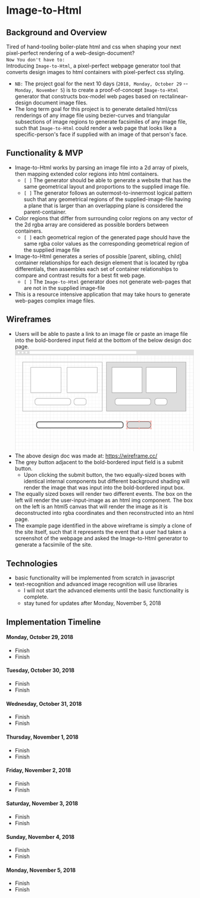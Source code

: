# Image-to-Html

## Background and Overview

Tired of hand-tooling boiler-plate html and css when shaping your next pixel-perfect rendering of a web-design-document?  
`Now You don't have to:`  
Introducing `Image-to-Html`, a pixel-perfect webpage generator tool that converts design images to html containers with pixel-perfect css styling. 
- `NB:` The project goal for the next 10 days (`2018, Monday, October 29` -- `Monday, November 5`) is to create a proof-of-concept `Image-to-Html` generator that constructs box-model web pages based on rectalinear-design document image files.
- The long term goal for this project is to generate detailed html/css renderings of any image file using bezier-curves and triangular subsections of image regions to generate facsimiles of any image file, such that `Image-to-Html` could render a web page that looks like a specific-person's face if supplied with an image of that person's face.

## Functionality & MVP
- Image-to-Html works by parsing an image file into a 2d array of pixels, then mapping extended color regions into html containers. 
    - `[ ]` The generator should be able to generate a website that has the same geometrical layout and proportions to the supplied image file.
    - `[ ]` The generator follows an outermost-to-innermost logical pattern such that any geometrical regions of the supplied-image-file having a plane that is larger than an overlapping plane is considered the parent-container.
- Color regions that differ from surrounding color regions on any vector of the 2d rgba array are considered as possible borders between containers.
    - `[ ]` each geometrical region of the generated page should have the same rgba color values as the corresponding geometrical region of the supplied image file
- Image-to-Html generates a series of possible [parent, sibling, child] container relationships for each design element that is located by rgba differentials, then assembles each set of container relationships to compare and contrast results for a best fit web page.
    - `[ ]` The `Image-to-Html` generator does not generate web-pages that are not in the supplied image-file
- This is a resource intensive application that may take hours to generate web-pages complex image files.

## Wireframes
- Users will be able to paste a link to an image file or paste an image file into the bold-bordered input field at the bottom of the below design doc page.
![Main Page](/design_doc_main_page.png)
- The above design doc was made at: https://wireframe.cc/
- The grey button adjacent to the bold-bordered input field is a submit button.
    - Upon clicking the submit button, the two equally-sized boxes with identical internal components but different background shading will render the image that was input into the bold-bordered input box.
- The equally sized boxes will render two different events. The box on the left will render the user-input-image as an html img component. The box on the left is an html5 canvas that will render the image as it is deconstructed into rgba coordinates and then reconstructed into an html page. 
- The example page identified in the above wireframe is simply a clone of the site itself, such that it represents the event that a user had taken a screenshot of the webpage and asked the Image-to-Html generator to generate a facsimile of the site.

## Technologies
- basic functionality will be implemented from scratch in javascript
- text-recognition and advanced image recognition will use libraries
    - I will not start the advanced elements until the basic functionality is complete.
    - stay tuned for updates after Monday, November 5, 2018

## Implementation Timeline

#### Monday, October 29, 2018
- Finish
- Finish
#### Tuesday, October 30, 2018
- Finish
- Finish
#### Wednesday, October 31, 2018
- Finish
- Finish
#### Thursday, November 1, 2018
- Finish
- Finish
#### Friday, November 2, 2018
- Finish
- Finish
#### Saturday, November 3, 2018
- Finish
- Finish
#### Sunday, November 4, 2018
- Finish
- Finish
#### Monday, November 5, 2018
- Finish
- Finish